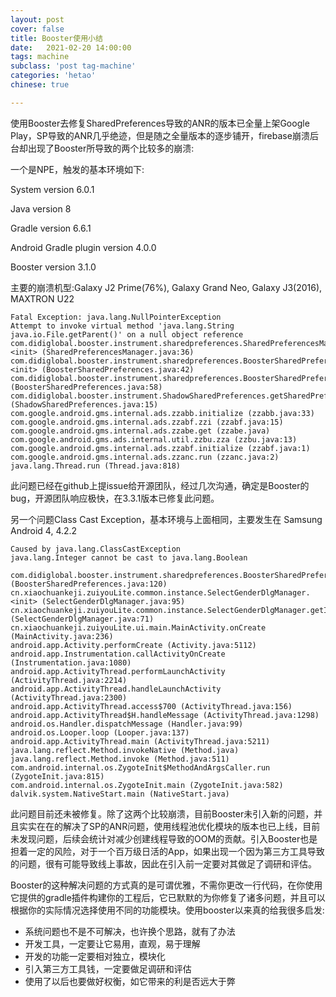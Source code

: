 ```yaml
---
layout: post
cover: false
title: Booster使用小结
date:   2021-02-20 14:00:00
tags: machine
subclass: 'post tag-machine'
categories: 'hetao'
chinese: true

---
```


使用Booster去修复SharedPreferences导致的ANR的版本已全量上架Google Play，SP导致的ANR几乎绝迹，但是随之全量版本的逐步铺开，firebase崩溃后台却出现了Booster所导致的两个比较多的崩溃:

一个是NPE，触发的基本环境如下:

System version 6.0.1

Java version 8

Gradle version 6.6.1

Android Gradle plugin version 4.0.0

Booster version 3.1.0

主要的崩溃机型:Galaxy J2 Prime(76%), Galaxy Grand Neo, Galaxy J3(2016), MAXTRON U22

```
Fatal Exception: java.lang.NullPointerException
Attempt to invoke virtual method 'java.lang.String java.io.File.getParent()' on a null object reference
com.didiglobal.booster.instrument.sharedpreferences.SharedPreferencesManager.<init> (SharedPreferencesManager.java:36)
com.didiglobal.booster.instrument.sharedpreferences.BoosterSharedPreferences.<init> (BoosterSharedPreferences.java:42)
com.didiglobal.booster.instrument.sharedpreferences.BoosterSharedPreferences.getSharedPreferences (BoosterSharedPreferences.java:58)
com.didiglobal.booster.instrument.ShadowSharedPreferences.getSharedPreferences (ShadowSharedPreferences.java:15)
com.google.android.gms.internal.ads.zzabb.initialize (zzabb.java:33)
com.google.android.gms.internal.ads.zzabf.zzi (zzabf.java:15)
com.google.android.gms.internal.ads.zzabe.get (zzabe.java)
com.google.android.gms.ads.internal.util.zzbu.zza (zzbu.java:13)
com.google.android.gms.internal.ads.zzabf.initialize (zzabf.java:1)
com.google.android.gms.internal.ads.zzanc.run (zzanc.java:2)
java.lang.Thread.run (Thread.java:818)

```

此问题已经在github上提issue给开源团队，经过几次沟通，确定是Booster的bug，开源团队响应极快，在3.3.1版本已修复此问题。

另一个问题Class Cast Exception，基本环境与上面相同，主要发生在 Samsung Android 4, 4.2.2 

```
Caused by java.lang.ClassCastException
java.lang.Integer cannot be cast to java.lang.Boolean

com.didiglobal.booster.instrument.sharedpreferences.BoosterSharedPreferences.getBoolean (BoosterSharedPreferences.java:120)
cn.xiaochuankeji.zuiyouLite.common.instance.SelectGenderDlgManager.<init> (SelectGenderDlgManager.java:95)
cn.xiaochuankeji.zuiyouLite.common.instance.SelectGenderDlgManager.getInstance (SelectGenderDlgManager.java:71)
cn.xiaochuankeji.zuiyouLite.ui.main.MainActivity.onCreate (MainActivity.java:236)
android.app.Activity.performCreate (Activity.java:5112)
android.app.Instrumentation.callActivityOnCreate (Instrumentation.java:1080)
android.app.ActivityThread.performLaunchActivity (ActivityThread.java:2214)
android.app.ActivityThread.handleLaunchActivity (ActivityThread.java:2300)
android.app.ActivityThread.access$700 (ActivityThread.java:156)
android.app.ActivityThread$H.handleMessage (ActivityThread.java:1298)
android.os.Handler.dispatchMessage (Handler.java:99)
android.os.Looper.loop (Looper.java:137)
android.app.ActivityThread.main (ActivityThread.java:5211)
java.lang.reflect.Method.invokeNative (Method.java)
java.lang.reflect.Method.invoke (Method.java:511)
com.android.internal.os.ZygoteInit$MethodAndArgsCaller.run (ZygoteInit.java:815)
com.android.internal.os.ZygoteInit.main (ZygoteInit.java:582)
dalvik.system.NativeStart.main (NativeStart.java)

```

此问题目前还未被修复。除了这两个比较崩溃，目前Booster未引入新的问题，并且实实在在的解决了SP的ANR问题，使用线程池优化模块的版本也已上线，目前未发现问题，后续会统计对减少创建线程导致的OOM的贡献。引入Booster也是担着一定的风险，对于一个百万级日活的App，如果出现一个因为第三方工具导致的问题，很有可能导致线上事故，因此在引入前一定要对其做足了调研和评估。

Booster的这种解决问题的方式真的是可谓优雅，不需你更改一行代码，在你使用它提供的gradle插件构建你的工程后，它已默默的为你修复了诸多问题，并且可以根据你的实际情况选择使用不同的功能模块。使用booster以来真的给我很多启发:

* 系统问题也不是不可解决，也许换个思路，就有了办法
* 开发工具，一定要让它易用，直观，易于理解
* 开发的功能一定要相对独立，模块化
* 引入第三方工具钱，一定要做足调研和评估
* 使用了以后也要做好权衡，如它带来的利是否远大于弊











